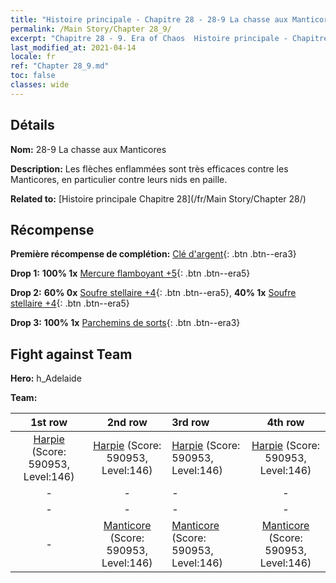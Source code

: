 ```yaml
---
title: "Histoire principale - Chapitre 28 - 28-9 La chasse aux Manticores"
permalink: /Main Story/Chapter 28_9/
excerpt: "Chapitre 28 - 9. Era of Chaos  Histoire principale - Chapitre 28_9. 28-9 La chasse aux Manticores"
last_modified_at: 2021-04-14
locale: fr
ref: "Chapter 28_9.md"
toc: false
classes: wide
---
```


## Détails

 **Nom:** 28-9 La chasse aux Manticores

 **Description:** Les flèches enflammées sont très efficaces contre les Manticores, en particulier contre leurs nids en paille.

 **Related to:** [Histoire principale Chapitre 28](/fr/Main Story/Chapter 28/)

## Récompense

 **Première récompense de complétion:** [Clé d'argent](/fr/Items/con_693/){: .btn .btn--era3}

 **Drop 1:** **100% 1x** [Mercure flamboyant +5](/fr/Items/mat_98/){: .btn .btn--era5}

 **Drop 2:** **60% 0x** [Soufre stellaire +4](/fr/Items/mat_92/){: .btn .btn--era5}, **40% 1x** [Soufre stellaire +4](/fr/Items/mat_92/){: .btn .btn--era5}

 **Drop 3:** **100% 1x** [Parchemins de sorts](/fr/Items/con_694/){: .btn .btn--era3}


## Fight against Team
 **Hero:** h_Adelaide

 **Team:**


  | 1st row | 2nd row | 3rd row | 4th row |
  |:----:|:----:|:----|:----:|
  | [Harpie](/fr/units/Harpy/) (Score: 590953, Level:146)  | [Harpie](/fr/units/Harpy/) (Score: 590953, Level:146)  | [Harpie](/fr/units/Harpy/) (Score: 590953, Level:146)  | [Harpie](/fr/units/Harpy/) (Score: 590953, Level:146)  |
  | - | - | - | - |
  | - | - | - | - |
  | - | [Manticore](/fr/units/Manticore/) (Score: 590953, Level:146)  | [Manticore](/fr/units/Manticore/) (Score: 590953, Level:146)  | [Manticore](/fr/units/Manticore/) (Score: 590953, Level:146)  |


